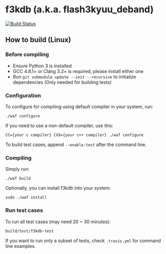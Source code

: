 f3kdb (a.k.a. flash3kyuu_deband)
================================

[![Build Status](https://travis-ci.org/SAPikachu/flash3kyuu_deband.png)](https://travis-ci.org/SAPikachu/flash3kyuu_deband)

How to build (Linux)
--------------------

### Before compiling

* Ensure Python 3 is installed
* GCC 4.8.1+ or Clang 3.2+ is required, please install either one
* Run `git submodule update --init --recursive` to initialize dependencies (Only needed for building tests)

### Configuration

To configure for compiling using default compiler in your system, run:

    ./waf configure

If you need to use a non-default compiler, use this:

    CC={your c compiler} CXX={your c++ compiler} ./waf configure

To build test cases, append `--enable-test` after the command line.

### Compiling

Simply run:

    ./waf build
    
Optionally, you can install f3kdb into your system:

    sudo ./waf install
    
### Run test cases

To run all test cases (may need 20 ~ 30 minutes):

    build/test/f3kdb-test
    
If you want to run only a subset of tests, check `.travis.yml` for command line examples.
